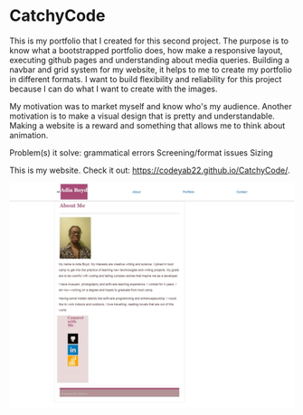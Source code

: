 # CatchyCode

This is my portfolio that I created for this second project. The purpose is to know what a bootstrapped portfolio does, how make a responsive layout, executing github pages and understanding about media queries.
Building a navbar and grid system for my website, it helps to me to create my portfolio in different formats. I want to build flexibility and reliability for this project because I can do what I want to create with the images.

My motivation was to market myself and know who's my audience. Another motivation is to make a visual design that is pretty and understandable. 
Making a website is a reward and something that allows me to think about animation.  

Problem(s) it solve:
grammatical errors
Screening/format issues
Sizing 


This is my website. Check it out: https://codeyab22.github.io/CatchyCode/.

![image](codeyab22.github.io_CatchyCode_.jpg)

